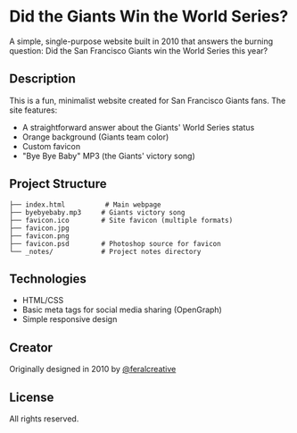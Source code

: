 # Did the Giants Win the World Series?

A simple, single-purpose website built in 2010 that answers the burning question: Did the San Francisco Giants win the World Series this year?

## Description

This is a fun, minimalist website created for San Francisco Giants fans. The site features:

- A straightforward answer about the Giants' World Series status
- Orange background (Giants team color)
- Custom favicon
- "Bye Bye Baby" MP3 (the Giants' victory song)

## Project Structure

```
├── index.html          # Main webpage
├── byebyebaby.mp3     # Giants victory song
├── favicon.ico        # Site favicon (multiple formats)
├── favicon.jpg
├── favicon.png
├── favicon.psd        # Photoshop source for favicon
└── _notes/            # Project notes directory
```

## Technologies

- HTML/CSS
- Basic meta tags for social media sharing (OpenGraph)
- Simple responsive design

## Creator

Originally designed in 2010 by [@feralcreative](https://github.com/feralcreative)

## License

All rights reserved.
